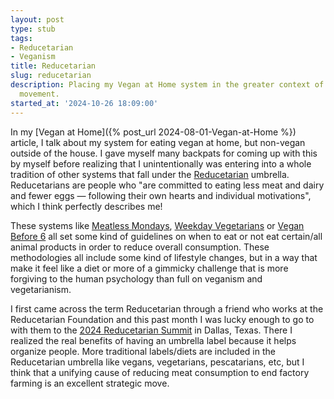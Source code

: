 ```yaml
---
layout: post
type: stub
tags:
- Reducetarian
- Veganism
title: Reducetarian
slug: reducetarian
description: Placing my Vegan at Home system in the greater context of the Reducetarian
  movement.
started_at: '2024-10-26 18:09:00'
---
```


In my [Vegan at Home]({% post_url 2024-08-01-Vegan-at-Home %}) article, I talk about my system for eating vegan at home, but non-vegan outside of the house. I gave myself many backpats for coming up with this by myself before realizing that I unintentionally was entering into a whole tradition of other systems that fall under the [Reducetarian](https://www.reducetarian.org/reducetarian-guide) umbrella. Reducetarians are people who "are committed to eating less meat and dairy and fewer eggs — following their own hearts and individual motivations", which I think perfectly describes me!

These systems like [Meatless Mondays](https://www.mondaycampaigns.org/meatless-monday), [Weekday Vegetarians](https://www.dinneralovestory.com/the-weekday-vegetarians/) or [Vegan Before 6](https://www.amazon.com/VB6-Before-Weight-Restore-Health/dp/0385344740) all set some kind of guidelines on when to eat or not eat certain/all animal products in order to reduce overall consumption. These methodologies all include some kind of lifestyle changes, but in a way that make it feel like a diet or more of a gimmicky challenge that is more forgiving to the human psychology than full on veganism and vegetarianism.

I first came across the term Reducetarian through a friend who works at the Reducetarian Foundation and this past month I was lucky enough to go to with them to the [2024 Reducetarian Summit](https://www.reducetarian.org/summit-2024) in Dallas, Texas. There I realized the real benefits of having an umbrella label because it helps organize people. More traditional labels/diets are included in the Reducetarian umbrella like vegans, vegetarians, pescatarians, etc, but I think that a unifying cause of reducing meat consumption to end factory farming is an excellent strategic move.
